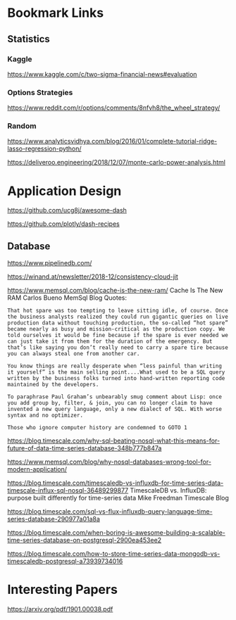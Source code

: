 # Bookmark Links

## Statistics

### Kaggle

https://www.kaggle.com/c/two-sigma-financial-news#evaluation


### Options Strategies

https://www.reddit.com/r/options/comments/8nfvh8/the_wheel_strategy/


### Random

https://www.analyticsvidhya.com/blog/2016/01/complete-tutorial-ridge-lasso-regression-python/

https://deliveroo.engineering/2018/12/07/monte-carlo-power-analysis.html



# Application Design

https://github.com/ucg8j/awesome-dash

https://github.com/plotly/dash-recipes




## Database

https://www.pipelinedb.com/

https://winand.at/newsletter/2018-12/consistency-cloud-jit

https://www.memsql.com/blog/cache-is-the-new-ram/
Cache Is The New RAM
Carlos Bueno
MemSql Blog
Quotes:
    
    That hot spare was too tempting to leave sitting idle, of course. Once the business analysts realized they could run gigantic queries on live production data without touching production, the so-called “hot spare” became nearly as busy and mission-critical as the production copy. We told ourselves it would be fine because if the spare is ever needed we can just take it from them for the duration of the emergency. But that’s like saying you don’t really need to carry a spare tire because you can always steal one from another car.
    
    You know things are really desperate when “less painful than writing it yourself” is the main selling point....What used to be a SQL query written by the business folks turned into hand-written reporting code maintained by the developers.
    
    To paraphrase Paul Graham’s unbearably smug comment about Lisp: once you add group by, filter, & join, you can no longer claim to have invented a new query language, only a new dialect of SQL. With worse syntax and no optimizer.
    
    Those who ignore computer history are condemned to GOTO 1

https://blog.timescale.com/why-sql-beating-nosql-what-this-means-for-future-of-data-time-series-database-348b777b847a

https://www.memsql.com/blog/why-nosql-databases-wrong-tool-for-modern-application/


https://blog.timescale.com/timescaledb-vs-influxdb-for-time-series-data-timescale-influx-sql-nosql-36489299877
TimescaleDB vs. InfluxDB: purpose built differently for time-series data
Mike Freedman
Timescale Blog


https://blog.timescale.com/sql-vs-flux-influxdb-query-language-time-series-database-290977a01a8a

https://blog.timescale.com/when-boring-is-awesome-building-a-scalable-time-series-database-on-postgresql-2900ea453ee2

https://blog.timescale.com/how-to-store-time-series-data-mongodb-vs-timescaledb-postgresql-a73939734016


# Interesting Papers

https://arxiv.org/pdf/1901.00038.pdf

